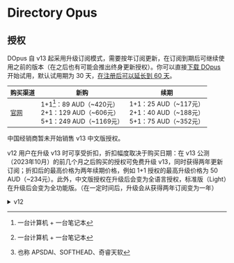 # Directory Opus
## 授权
DOpus 自 v13 起采用升级订阅模式，需要按年订阅更新，在订阅到期后可继续使用之前的版本（在之后也有可能会推出终身更新授权）。你可以直接[下载 DOpus ](https://www.gpsoft.com.au/DScripts/download.asp?id=release)开始试用，默认试用期为 30 天，[在注册后可以延长到 60 天](https://www.gpsoft.com.au/#download)。

购买渠道 | 新购 | 续期
--- | --- | ---
[官网](https://www.gpsoft.com.au/#buynow) | 1+1[^machine-laptop]：89 AUD（~420元）<br />2+1：129 AUD（~606元）<br />5+1：249 AUD（~1169元） | 1+1：25 AUD（~117元）<br />2+1：40 AUD（~188元）<br />5+1：75 AUD（~352元）

中国经销商暂未开始销售 v13 中文版授权。

v12 用户在升级 v13 时可享受折扣，折扣幅度取决于购买日期：在 v13 公测（2023年10月）的前几个月之后购买的授权可免费升级 v13，同时获得两年更新订阅；折扣后的最高价格为两年续期价格，例如 1+1 授权的最高升级价格为 50 AUD（~234元）。此外，中文版授权在升级后会变为全语言授权，标准版（Light）在升级后会变为全功能版。（在一定时间后，升级会从获得两年订阅变为一年）

<details><summary>v12</summary>

DOpus 采用大版本买断式授权，购买授权后可永久在一定数目的机器上使用相同大版本的 DOpus。若要使用新的大版本则需要购买升级授权，相较全新购买会有一定优惠，购买日期离新大版本推出足够短的用户也可以免费升级。

你可以直接[下载 DOpus ](https://www.gpsoft.com.au/DScripts/download.asp)开始试用，默认试用期为 30 天，如有需要可以[申请延长到 60 天](https://www.gpsoft.com.au/DScripts/evalrequest.asp)。

<details><summary>版本比较</summary>

注意，下表中的“加强版”实际上是专业版（Pro），“专业版”是 专业版 + USB 导出 + 高级 FTP。

![](images/README/授权.png)

官方比较：[Light vs Pro](https://www.gpsoft.com.au/program/pro-lite.html)
</details>

购买渠道 | 标准版（Light） | 专业版（Pro） | 专业版 + USB 导出 + 高级 FTP
--- | --- | --- | ---
[官网](https://www.gpsoft.com.au/order_intro.html) | 49 AUD（~230元）<br />黑五：24 AUD（~113元） | 1+1[^machine-laptop]：89 AUD（~419元）<br />2+1：129 AUD（~607元）<br />5+1：249 AUD（~1171元）<br />黑五：<ul><li>1+1：**53.4 AUD（~251元）**</li><li>2+1：77.4 AUD（~364元）</li><li>5+1：149.4 AUD（~703元）</li><li>优惠码 BF2022NOV</li></ul> | USB 导出：10 AUD/导出授权 <br /> 高级 FTP：10 AUD（~47元）
[玩软件吧](https://item.taobao.com/item.htm?id=556078594244) | 159元 | 1+1：**169元** | 1+1：239元
[数码荔枝](https://store.lizhi.io/site/products/id/135?cid=1lsdbtbz) | 169元<br />~~双十一：134.25元~~ | | 1+1：**239元**（免费新会员-5元）<br />~~双十一：194.25元~~
[软购](https://apsgo.cn/tsARL0) | 168元（新用户-5元）<br />~~双十一：124.6元~~<br />~~黑五：158元~~ | | 1+1：248元（新用户-5元）<br />~~双十一：180.6元~~<br />~~黑五：**198元**~~<br />不同等级会员每月有不同优惠
[子清](https://item.taobao.com/item.htm?id=669769551074) | | 1+1：~~185元~~ | 1+1：239元
[软代](https://directory-opus.com/)[^APSDAI] | 168元 | | 1+1：248元
[软购猜价](https://apsgo.com/guess/70) | | | 1+1：历史最低 **130元**<br />积分可通过购买会员、软件和评论获得
[软购拍卖](https://apsgo.com/auction/1300) | | | 1+1

注意，中国经销商出售的都是中文版授权，只能使用中文语言，不能使用英文等其它语言。

这里不会列出 DOpus 的破解版，如果你确有需要，可以自行加入群组进行获取。

</details>

[^machine-laptop]: 一台计算机 + 一台笔记本
[^APSDAI]: 也称 APSDAI、SOFTHEAD、奇睿天软